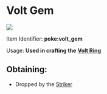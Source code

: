 # Volt Gem

![](https://github.com/ItsMePok/PFE/assets/136857747/e9537c49-d5aa-44df-ae74-bd1b2a57a165)

Item Identifier: **poke:volt\_gem**

Usage: **Used in crafting the** [**Volt Ring**](https://github.com/ItsMePok/PFE/wiki/Volt-Ring)

## Obtaining:

* Dropped by the [Striker](https://github.com/ItsMePok/PFE/wiki/Striker)

